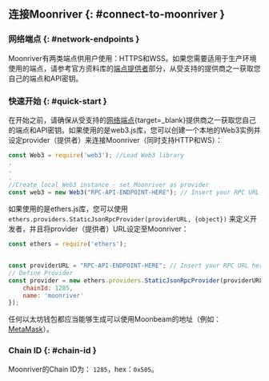 ## 连接Moonriver {: #connect-to-moonriver } 

### 网络端点 {: #network-endpoints } 

Moonriver有两类端点供用户使用：HTTPS和WSS。如果您需要适用于生产环境使用的端点，请参考官方资料库的[端点提供者](/builders/get-started/endpoints/#endpoint-providers)部分，从受支持的提供商之一获取您自己的端点和API密钥。

### 快速开始 {: #quick-start }  

在开始之前，请确保从受支持的[网络端点](/builders/get-started/endpoints/){target=_blank}提供商之一获取您自己的端点和API密钥。如果使用的是web3.js库，您可以创建一个本地的Web3实例并设定provider（提供者）来连接Moonriver（同时支持HTTP和WS）：

```js
const Web3 = require('web3'); //Load Web3 library
.
.
.
//Create local Web3 instance - set Moonriver as provider
const web3 = new Web3("RPC-API-ENDPOINT-HERE"); // Insert your RPC URL here
```
如果使用的是ethers.js库，您可以使用`ethers.providers.StaticJsonRpcProvider(providerURL, {object})` 来定义开发者，并且将provider（提供者）URL设定至Moonriver：

```js
const ethers = require('ethers');


const providerURL = "RPC-API-ENDPOINT-HERE"; // Insert your RPC URL here
// Define Provider
const provider = new ethers.providers.StaticJsonRpcProvider(providerURL, {
    chainId: 1285,
    name: 'moonriver'
});
```

任何以太坊钱包都应当能够生成可以使用Moonbeam的地址（例如：[MetaMask](https://metamask.io/)）。

### Chain ID {: #chain-id } 

Moonriver的Chain ID为： `1285`，hex：`0x505`。

